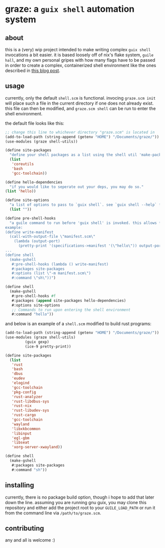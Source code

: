 # graze: a `guix shell` automation system

## about
this is a (very) wip project intended to make writing complex `guix shell` invocations a bit easier. it is based loosely off of nix's flake system, `guile hall`, and my own personal gripes with how many flags have to be passed in order to create a complex, containerized shell environment like the ones described in [this blog post](https://guix.gnu.org/en/blog/2023/the-filesystem-hierarchy-standard-comes-to-guix-containers/).

## usage
currently, only the default `shell.scm` is functional. invocing `graze.scm init` will place such a file in the current directory if one does not already exist. this file can then be modified, and `graze.scm shell` can be run to enter the shell environment.

the default file looks like this:
```lisp
;; change this line to whichever directory "graze.scm" is located in
(add-to-load-path (string-append (getenv "HOME") "/Documents/graze/"))
(use-modules (graze shell-utils))

(define site-packages
  "define your shell packages as a list using the shell util 'make-package-list'. takes a list of symbols, but it may later be changed to take strings if that proves more efficient."
  (list
   'coreutils
   'bash
   'gcc-toolchain))

(define hello-dependencies
  "if you would like to seperate out your deps, you may do so."
(list 'hello))

(define site-options
  "a list of options to pass to `guix shell`. see `guix shell --help` for a list of available options"
  (list ""))

(define pre-shell-hooks
  "a guile command to run before 'guix shell' is invoked. this allows for the evaluation of guile code before entering the shell environment if there is the need for such.
example:
(define write-manifest
  (call-with-output-file \"manifest.scm\"
    (lambda (output-port)
      (pretty-print '(specifications->manifest '(\"hello\")) output-port))))
...
(define shell
  (make-gshell
   #:pre-shell-hooks (lambda () write-manifest)
   #:packages site-packages
   #:options (list \"-m manifest.scm\")
   #:command \"sh\"))")

(define shell
  (make-gshell
   #:pre-shell-hooks #f
   #:packages (append site-packages hello-dependencies)
   #:options site-options
   ;; Commands to run upon entering the shell environment
   #:command "hello"))
```

and below is an example of a `shell.scm` modified to build rust programs:
``` lisp
(add-to-load-path (string-append (getenv "HOME") "/Documents/graze/"))
(use-modules (graze shell-utils)
	     (guix gexp)
	     (ice-9 pretty-print))

(define site-packages
  (list
   'rust
   'bash
   'dbus
   'eudev
   'elogind
   'gcc-toolchain
   'pkg-config
   'rust-analyzer
   'rust-libdbus-sys
   'rust-nix
   'rust-libudev-sys
   'rust-cargo
   'gcc-toolchain
   'wayland
   'libxkbcommon
   'libinput
   'egl-gbm
   'libseat
   'xorg-server-xwayland))

(define shell
  (make-gshell
   #:packages site-packages
   #:command "sh"))
```

## installing
currently, there is no package build option, though i hope to add that later down the line. assuming you are running gnu guix, you may clone this repository and either add the project root to your `GUILE_LOAD_PATH` or run it from the command line via `/path/to/graze.scm`.

## contributing
any and all is welcome :)

